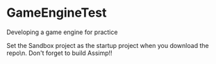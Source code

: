 # GameEngineTest
Developing a game engine for practice

Set the Sandbox project as the startup project when you download the repo\n.
Don't forget to build Assimp!!
